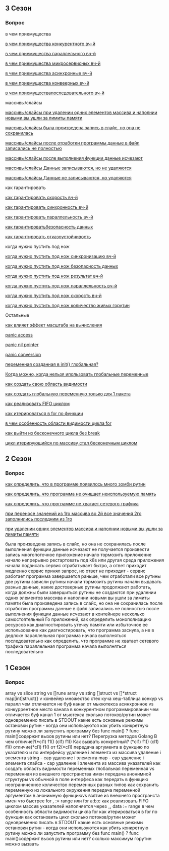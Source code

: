 ## 3 Сезон
### Вопрос   
                                 
в чем приемущества

[в чем приемущества конкурентного вч-й](/L1/3/what_is_good.md) 

[в чем приемущества параллельного вч-й](/L1/3/what_is_good.md) 

[в чем приемущества микросервисных вч-й](/L1/3/what_is_good.md) 

[в чем приемущества асинхронные вч-й](/L1/3/what_is_good.md) 

[в чем приемущества конвеерных вч-й](/L1/3/what_is_good.md)  

[в чем приемуществапоследовательного вч-й](/L1/3/what_is_good.md) 



массивы/слайсы

[массивы/слайсы при удалении одних элементов массива и наполнии новыми вы ушли за лимиты памяти](/L1/3/array_slice.md) 

[массивы/слайсы была произведена запись в слайс, но она не сохранилась](/L1/3/array_slice.md)

[массивы/слайсы после отработки программы данные в файл записались не полностью](/L1/3/array_slice.md)

[массивы/слайсы после выполнения функции данные исчезают](/L1/3/array_slice.md) 

[массивы/слайсы Данные записываются, но не удаляются](/L1/3/array_slice.md)

[массивы/слайсы Данные не записываются, но удаляются](/L1/3/array_slice.md) 

как гарантировать

[как гарантировать скорость вч-й](/L1/3/how_to_guarantee.md) 

[как гарантировать синхронность вч-й](/L1/3/how_to_guarantee.md) 

[как гарантировать параллельность вч-й](/L1/3/how_to_guarantee.md) 

[как гарантироватьбезопасность данных ](/L1/3/how_to_guarantee.md) 

[как гарантировать отказоустойчивость](/L1/3/how_to_guarantee.md) 

когда нужно пустить под нож

[когда нужно пустить под нож синхронизацию вч-й](/L1/3/when_need.md) 

[когда нужно пустить под нож безопасность данных](/L1/3/when_need.md) 

[когда нужно пустить под нож результат вч-й](/L1/3/when_need.md) 

[когда нужно пустить под нож параллельность вч-й](/L1/3/when_need.md) 

[когда нужно пустить под нож скорость вч-й](/L1/3/when_need.md) 

[когда нужно пустить под нож количество живых горутин](/L1/3/when_need.md) 

Остальные

[как влияет эффект масштаба на вычисления](/L1/3/scale_effect.md) 

[panic access](/L1/3/panic_access.md) 

[panic nil pointer](/L1/3/panic_nil_pointer.md) 

[panic conversion](/L1/3/panic_conversion.md)

[переменная созданная в init() глобальная?](/L1/3/glob_var.md)

[Когда можно, когда нельзя ипользовать глобальные переменные](/L1/3/use_global_var.md)  

[как создать свою область видимости](/L1/3/visible.md)  

[как создать глобальную переменную только для 1 пакета](/L1/3/glob_var_1_package.md)  

[как реализовать FIFO циклом](/L1/3/cycle_fifo.md)  

[как итерироваться в for по функции]()  

[в чем особенность области видимости цикла for](/L1/3/for.md)  

[как выйти из бесконечного цикла без break](/L1/3/out_from_cycle.md)   

[цикл итерирующийся по массиву стал бесконечным циклом](/L1/3/endles_cycle.md)  

## 2 Сезон
### Вопрос                                  

[как определить, что в программе появилось много зомби рутин](/L1/2/zombi_rutin.md)

[как определить, что программа не очищает неиспользуемую память](/L1/2/check_mem_free.md)

[как определить, что программе не хватает сетевого трафика](/L1/2/network_slow.md)

[при переносе значений из 1го массива во 2й все значения 2го заполнились последним из 1го](/L1/2/array_copy_error.md)

[при удалении одних элементов массива и наполнии новыми вы ушли за лимиты памяти](/L1/2/out_from_mem.md)

была произведена запись в слайс, но она не сохранилась
после выполнения функции данные исчезают
не получается произвести запись
многопоточное приложение начало тормозить
приложение начало непрерывно рестартовать
под k8s или другая среда приложения начала подвисать
сервис отрабатывает бытро, а ответ приходит медленно
сервис принял запрос, но ответ не приходит - сервис работает
программа завершается раньше, чем отработали все рутины
две рутины зависли
рутины начали тормозить
рутины начали выдавать разные данные, какие достоверные
рутины продолжают работать, когда должны были завершиться
рутины не создаются
при удалении одних элементов массива и наполнии новыми вы ушли за лимиты памяти
была произведена запись в слайс, но она не сохранилась
после отработки программы данные в файл записались не полностью
после выполнения функции данные исчезают
в контейнере несколько самостоятельный Го приложений, как определить монополизацию ресурсов
как диагностировать утечку памяти или избыточное ее использование
как диагностировать, что программа заснула, а не в дедлоке
параллельная программа начала выполняться последовательно
как определить, что программе не хватает сетевого трафика
параллельная программа начала выполняться последовательно

## 1 Сезон
### Вопрос                              

array vs slice
string vs []rune
array vs sting
[]struct vs []*struct
map[int]struct{} v
конвейер
множество
стек
куча
хеш-таблица
конкур vs паралл
чем отличается не буф канал от мьюютекса
асинхронное vs конкуррентное
место канала в конкурентном программировании
чем отличается буф канал 1 от мьютекса
сколько потоков/рутин может одновременно писать в STDOUT
какие есть основные режимы остановки рутин - когда они используются
как убить конкретную рутину
можно ли запустить программу без func main() ?
func main()содержит вызов рутины или нет?
Перегрузка методов Golang
В чем отличие?(*cl1) f1() (cl1) f1()
Как вызвать конкретный? (*cl1) f1() (cl1) f1()
отличие(*cl1) f1() от f2(*cl1)
передача аргумента в функцию по указателю и по интерфейсу
удаление i элемента из массива
удаление i элемента string - cap
удаление i элемента map - cap
удаление i элемента слайса - cap
удаление i элемента из массива указателей
как создать область видимости переменных
глобальная переменная vs переменная из внешнего пространства имен
передача анонимной структуры vs обычной в поле интерфеса
как передать в функцию неограниченное количество переменных разных типов
как сохранить переменную из локального окружения
передача переменной аргументом в анонимную функциюvs взятие из внешнего пространста имен
что быстрее for _,_ := range или for a;b;c
как реализовать FIFO циклом
массив указателей наполняется через _, data := range
в чем особенность области видимости цикла for
как итерироваться в for по функции
как остановить цикл
сколько потоков/рутин может одновременно писать в STDOUT
какие есть основные режимы остановки рутин - когда они используются
как убить конкретную рутину
можно ли запустить программу без func main() ?
func main()содержит вызов рутины или нет?
сколько максимум горутин можно вызвать

